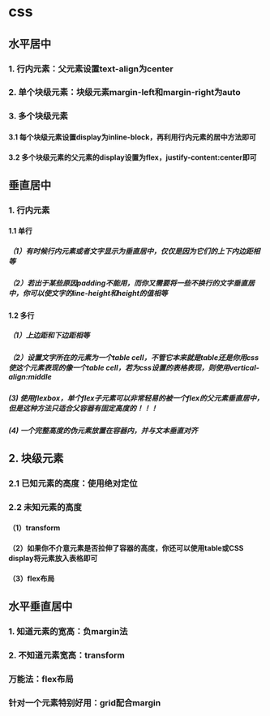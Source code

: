 # css

## 水平居中
### 1. 行内元素：父元素设置text-align为center
### 2. 单个块级元素：块级元素margin-left和margin-right为auto
### 3. 多个块级元素
#### 3.1 每个块级元素设置display为inline-block，再利用行内元素的居中方法即可
#### 3.2 多个块级元素的父元素的display设置为flex，justify-content:center即可


## 垂直居中
### 1. 行内元素
#### 1.1 单行
##### （1）有时候行内元素或者文字显示为垂直居中，仅仅是因为它们的上下内边距相等
##### （2）若出于某些原因padding不能用，而你又需要将一些不换行的文字垂直居中，你可以使文字的line-height和height的值相等
#### 1.2 多行
##### （1）上边距和下边距相等
##### （2）设置文字所在的元素为一个table cell，不管它本来就是table还是你用css使这个元素表现的像一个table cell，若为css设置的表格表现，则使用vertical-align:middle
##### (3) 使用flexbox，单个flex子元素可以非常轻易的被一个flex的父元素垂直居中，但是这种方法只适合父容器有固定高度的！！！
##### (4) 一个完整高度的伪元素放置在容器内，并与文本垂直对齐
## 2. 块级元素
### 2.1 已知元素的高度：使用绝对定位
### 2.2 未知元素的高度
#### （1）transform
#### （2）如果你不介意元素是否拉伸了容器的高度，你还可以使用table或CSS display将元素放入表格即可
#### （3）flex布局



## 水平垂直居中
### 1. 知道元素的宽高：负margin法
### 2. 不知道元素宽高：transform
### 万能法：flex布局
### 针对一个元素特别好用：grid配合margin